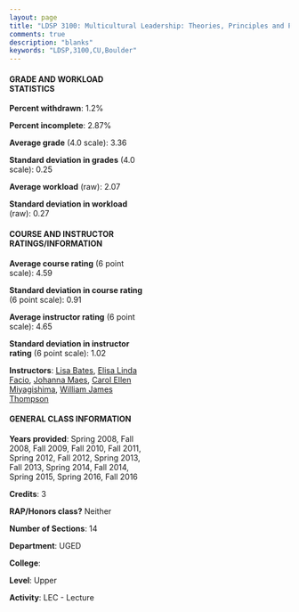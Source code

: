 ```yaml
---
layout: page
title: "LDSP 3100: Multicultural Leadership: Theories, Principles and Practices Statistics"
comments: true
description: "blanks"
keywords: "LDSP,3100,CU,Boulder"
---
```

<head>
<script src="https://ajax.googleapis.com/ajax/libs/jquery/2.1.3/jquery.min.js"></script>
<script src="https://dl.dropboxusercontent.com/s/pc42nxpaw1ea4o9/highcharts.js?dl=0"></script>
<!-- <script src="../assets/js/highcharts.js"></script> -->
<style type="text/css">@font-face {
	font-family: "Bebas Neue";
	src: url(https://www.filehosting.org/file/details/544349/BebasNeue Regular.otf) format("opentype");
	}
	h1.Bebas { 
		font-family: "Bebas Neue", Verdana, Tahoma;
	}
</style>
</head>
<body>
	<div id="container" style="float: right; width: 45%; height: 88%; margin-left: 2.5%; margin-right: 2.5%;"></div>
	<script language="JavaScript">
		$(document).ready(function() {
		var chart = {type: 'column'};
		var title = {text: 'Grade Distribution'};
		var xAxis = {categories: ['A','B','C','D','F'],crosshair: true};
		var yAxis = {min: 0,title: {text: 'Percentage'}};
		var tooltip = {headerFormat: '<center><b><span style="font-size:20px">{point.key}</span></b></center>',
		               pointFormat: '<td style="padding:0"><b>{point.y:.1f}%</b></td>',
		               footerFormat: '</table>',shared: true,useHTML: true};
		var plotOptions = {column: {pointPadding: 0.0,borderWidth: 0}};  
		var credits = {enabled: false};var series= [{name: 'Percent',data: [51.56,39.12,6.23,1.71,1.38,]}];
		var json = {};
		json.chart = chart;
		json.title = title;
		json.tooltip = tooltip;
		json.xAxis = xAxis;
		json.yAxis = yAxis;  
		json.series = series;
		json.plotOptions = plotOptions;  
		json.credits = credits;
		$('#container').highcharts(json);
	});
	</script>
</body>
			   
#### GRADE AND WORKLOAD STATISTICS

**Percent withdrawn**: 1.2%

**Percent incomplete**: 2.87%

**Average grade** (4.0 scale): 3.36

**Standard deviation in grades** (4.0 scale): 0.25

**Average workload** (raw): 2.07

**Standard deviation in workload** (raw): 0.27

#### COURSE AND INSTRUCTOR RATINGS/INFORMATION

**Average course rating** (6 point scale): 4.59

**Standard deviation in course rating** (6 point scale): 0.91

**Average instructor rating** (6 point scale): 4.65

**Standard deviation in instructor rating** (6 point scale): 1.02

**Instructors**: <a href='../../instructors/Lisa_Bates'>Lisa Bates</a>, <a href='../../instructors/Elisa_Linda_Facio'>Elisa Linda Facio</a>, <a href='../../instructors/Johanna_Maes'>Johanna Maes</a>, <a href='../../instructors/Carol_Ellen_Miyagishima'>Carol Ellen Miyagishima</a>, <a href='../../instructors/William_James_Thompson'>William James Thompson</a>

#### GENERAL CLASS INFORMATION

**Years provided**: Spring 2008, Fall 2008, Fall 2009, Fall 2010, Fall 2011, Spring 2012, Fall 2012, Spring 2013, Fall 2013, Spring 2014, Fall 2014, Spring 2015, Spring 2016, Fall 2016

**Credits**: 3

**RAP/Honors class?** Neither

**Number of Sections**: 14

**Department**: UGED

**College**: 

**Level**: Upper

**Activity**: LEC - Lecture
